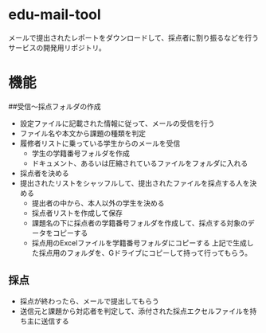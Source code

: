 # edu-mail-tool
メールで提出されたレポートをダウンロードして、採点者に割り振るなどを行うサービスの開発用リポジトリ。

# 機能
##受信〜採点フォルダの作成
- 設定ファイルに記載された情報に従って、メールの受信を行う
- ファイル名や本文から課題の種類を判定
- 履修者リストに乗っている学生からのメールを受信
    - 学生の学籍番号フォルダを作成
    - ドキュメント、あるいは圧縮されているファイルをフォルダに入れる
- 採点者を決める
- 提出されたリストをシャッフルして、提出されたファイルを採点する人を決める
    - 提出者の中から、本人以外の学生を決める
    - 採点者リストを作成して保存
    - 課題名の下に採点者の学籍番号フォルダを作成して、採点する対象のデータをコピーする
    - 採点用のExcelファイルを学籍番号フォルダにコピーする
上記で生成した採点用のフォルダを、Gドライブにコピーして持って行ってもらう。

## 採点
- 採点が終わったら、メールで提出してもらう
- 送信元と課題から対応者を判定して、添付された採点エクセルファイルを持ち主に送信する

